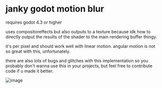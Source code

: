 # janky godot motion blur

requires godot 4.3 or higher

uses compositoreffects but also outputs to a texture because idk how to directly output the results of the shader to the main rendering buffer thingy.

it's per pixel and should work well with linear motion. angular motion is not so great with this, unfortunately.

there are also lots of bugs and glitches with this implementation so you probably don't wanna use this in your projects, but feel free to contribute code if u made it better.

![image](https://github.com/dingusreal/janky-godot-motion-blur/assets/148672705/bf624a5a-757b-4688-8612-29fa9ad7b434)
